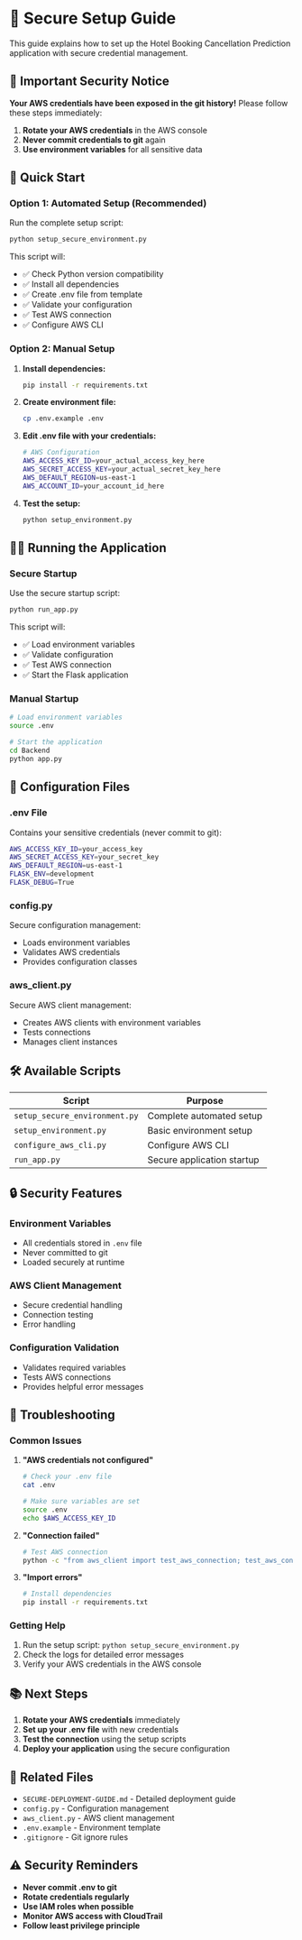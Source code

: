 # 🔐 Secure Setup Guide

This guide explains how to set up the Hotel Booking Cancellation Prediction application with secure credential management.

## 🚨 Important Security Notice

**Your AWS credentials have been exposed in the git history!** Please follow these steps immediately:

1. **Rotate your AWS credentials** in the AWS console
2. **Never commit credentials to git** again
3. **Use environment variables** for all sensitive data

## 🚀 Quick Start

### Option 1: Automated Setup (Recommended)

Run the complete setup script:

```bash
python setup_secure_environment.py
```

This script will:
- ✅ Check Python version compatibility
- ✅ Install all dependencies
- ✅ Create .env file from template
- ✅ Validate your configuration
- ✅ Test AWS connection
- ✅ Configure AWS CLI

### Option 2: Manual Setup

1. **Install dependencies:**
   ```bash
   pip install -r requirements.txt
   ```

2. **Create environment file:**
   ```bash
   cp .env.example .env
   ```

3. **Edit .env file with your credentials:**
   ```bash
   # AWS Configuration
   AWS_ACCESS_KEY_ID=your_actual_access_key_here
   AWS_SECRET_ACCESS_KEY=your_actual_secret_key_here
   AWS_DEFAULT_REGION=us-east-1
   AWS_ACCOUNT_ID=your_account_id_here
   ```

4. **Test the setup:**
   ```bash
   python setup_environment.py
   ```

## 🏃‍♂️ Running the Application

### Secure Startup

Use the secure startup script:

```bash
python run_app.py
```

This script will:
- ✅ Load environment variables
- ✅ Validate configuration
- ✅ Test AWS connection
- ✅ Start the Flask application

### Manual Startup

```bash
# Load environment variables
source .env

# Start the application
cd Backend
python app.py
```

## 🔧 Configuration Files

### .env File
Contains your sensitive credentials (never commit to git):
```bash
AWS_ACCESS_KEY_ID=your_access_key
AWS_SECRET_ACCESS_KEY=your_secret_key
AWS_DEFAULT_REGION=us-east-1
FLASK_ENV=development
FLASK_DEBUG=True
```

### config.py
Secure configuration management:
- Loads environment variables
- Validates AWS credentials
- Provides configuration classes

### aws_client.py
Secure AWS client management:
- Creates AWS clients with environment variables
- Tests connections
- Manages client instances

## 🛠️ Available Scripts

| Script | Purpose |
|--------|---------|
| `setup_secure_environment.py` | Complete automated setup |
| `setup_environment.py` | Basic environment setup |
| `configure_aws_cli.py` | Configure AWS CLI |
| `run_app.py` | Secure application startup |

## 🔒 Security Features

### Environment Variables
- All credentials stored in `.env` file
- Never committed to git
- Loaded securely at runtime

### AWS Client Management
- Secure credential handling
- Connection testing
- Error handling

### Configuration Validation
- Validates required variables
- Tests AWS connections
- Provides helpful error messages

## 🚨 Troubleshooting

### Common Issues

1. **"AWS credentials not configured"**
   ```bash
   # Check your .env file
   cat .env
   
   # Make sure variables are set
   source .env
   echo $AWS_ACCESS_KEY_ID
   ```

2. **"Connection failed"**
   ```bash
   # Test AWS connection
   python -c "from aws_client import test_aws_connection; test_aws_connection()"
   ```

3. **"Import errors"**
   ```bash
   # Install dependencies
   pip install -r requirements.txt
   ```

### Getting Help

1. Run the setup script: `python setup_secure_environment.py`
2. Check the logs for detailed error messages
3. Verify your AWS credentials in the AWS console

## 📚 Next Steps

1. **Rotate your AWS credentials** immediately
2. **Set up your .env file** with new credentials
3. **Test the connection** using the setup scripts
4. **Deploy your application** using the secure configuration

## 🔗 Related Files

- `SECURE-DEPLOYMENT-GUIDE.md` - Detailed deployment guide
- `config.py` - Configuration management
- `aws_client.py` - AWS client management
- `.env.example` - Environment template
- `.gitignore` - Git ignore rules

## ⚠️ Security Reminders

- **Never commit .env to git**
- **Rotate credentials regularly**
- **Use IAM roles when possible**
- **Monitor AWS access with CloudTrail**
- **Follow least privilege principle**

